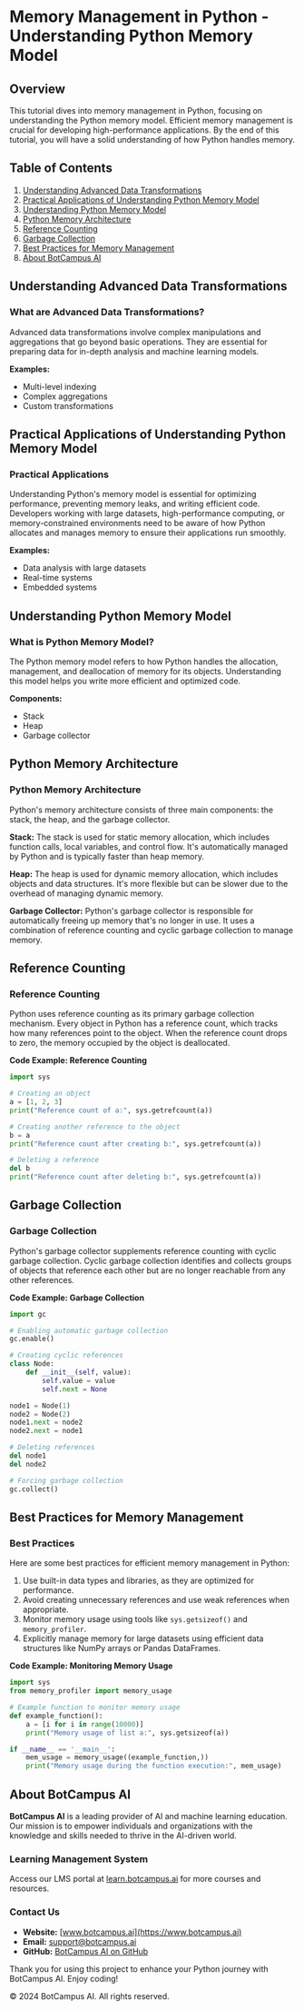 # Memory Management in Python - Understanding Python Memory Model

## Overview
This tutorial dives into memory management in Python, focusing on understanding the Python memory model. Efficient memory management is crucial for developing high-performance applications. By the end of this tutorial, you will have a solid understanding of how Python handles memory.

## Table of Contents
1. [Understanding Advanced Data Transformations](#understanding-advanced-data-transformations)
2. [Practical Applications of Understanding Python Memory Model](#practical-applications-of-understanding-python-memory-model)
3. [Understanding Python Memory Model](#understanding-python-memory-model)
4. [Python Memory Architecture](#python-memory-architecture)
5. [Reference Counting](#reference-counting)
6. [Garbage Collection](#garbage-collection)
7. [Best Practices for Memory Management](#best-practices-for-memory-management)
8. [About BotCampus AI](#about-botcampus-ai)

## Understanding Advanced Data Transformations

### What are Advanced Data Transformations?
Advanced data transformations involve complex manipulations and aggregations that go beyond basic operations. They are essential for preparing data for in-depth analysis and machine learning models.

**Examples:**
- Multi-level indexing
- Complex aggregations
- Custom transformations

## Practical Applications of Understanding Python Memory Model

### Practical Applications
Understanding Python's memory model is essential for optimizing performance, preventing memory leaks, and writing efficient code. Developers working with large datasets, high-performance computing, or memory-constrained environments need to be aware of how Python allocates and manages memory to ensure their applications run smoothly.

**Examples:**
- Data analysis with large datasets
- Real-time systems
- Embedded systems

## Understanding Python Memory Model

### What is Python Memory Model?
The Python memory model refers to how Python handles the allocation, management, and deallocation of memory for its objects. Understanding this model helps you write more efficient and optimized code.

**Components:**
- Stack
- Heap
- Garbage collector

## Python Memory Architecture

### Python Memory Architecture
Python's memory architecture consists of three main components: the stack, the heap, and the garbage collector.

**Stack:**
The stack is used for static memory allocation, which includes function calls, local variables, and control flow. It's automatically managed by Python and is typically faster than heap memory.

**Heap:**
The heap is used for dynamic memory allocation, which includes objects and data structures. It's more flexible but can be slower due to the overhead of managing dynamic memory.

**Garbage Collector:**
Python's garbage collector is responsible for automatically freeing up memory that's no longer in use. It uses a combination of reference counting and cyclic garbage collection to manage memory.

## Reference Counting

### Reference Counting
Python uses reference counting as its primary garbage collection mechanism. Every object in Python has a reference count, which tracks how many references point to the object. When the reference count drops to zero, the memory occupied by the object is deallocated.

**Code Example: Reference Counting**
```python
import sys

# Creating an object
a = [1, 2, 3]
print("Reference count of a:", sys.getrefcount(a))

# Creating another reference to the object
b = a
print("Reference count after creating b:", sys.getrefcount(a))

# Deleting a reference
del b
print("Reference count after deleting b:", sys.getrefcount(a))
```

## Garbage Collection

### Garbage Collection
Python's garbage collector supplements reference counting with cyclic garbage collection. Cyclic garbage collection identifies and collects groups of objects that reference each other but are no longer reachable from any other references.

**Code Example: Garbage Collection**
```python
import gc

# Enabling automatic garbage collection
gc.enable()

# Creating cyclic references
class Node:
    def __init__(self, value):
        self.value = value
        self.next = None

node1 = Node(1)
node2 = Node(2)
node1.next = node2
node2.next = node1

# Deleting references
del node1
del node2

# Forcing garbage collection
gc.collect()
```

## Best Practices for Memory Management

### Best Practices
Here are some best practices for efficient memory management in Python:
1. Use built-in data types and libraries, as they are optimized for performance.
2. Avoid creating unnecessary references and use weak references when appropriate.
3. Monitor memory usage using tools like `sys.getsizeof()` and `memory_profiler`.
4. Explicitly manage memory for large datasets using efficient data structures like NumPy arrays or Pandas DataFrames.

**Code Example: Monitoring Memory Usage**
```python
import sys
from memory_profiler import memory_usage

# Example function to monitor memory usage
def example_function():
    a = [i for i in range(10000)]
    print("Memory usage of list a:", sys.getsizeof(a))

if __name__ == '__main__':
    mem_usage = memory_usage((example_function,))
    print("Memory usage during the function execution:", mem_usage)
```

## About BotCampus AI

**BotCampus AI** is a leading provider of AI and machine learning education. Our mission is to empower individuals and organizations with the knowledge and skills needed to thrive in the AI-driven world.

### Learning Management System
Access our LMS portal at [learn.botcampus.ai](https://learn.botcampus.ai) for more courses and resources.

### Contact Us
- **Website:** [www.botcampus.ai](https://www.botcampus.ai)
- **Email:** support@botcampus.ai
- **GitHub:** [BotCampus AI on GitHub](https://github.com/Bot-Campus-AI/advanced-python)

Thank you for using this project to enhance your Python journey with BotCampus AI. Enjoy coding!

© 2024 BotCampus AI. All rights reserved.